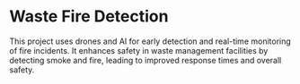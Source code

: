# Waste Fire Detection
This project uses drones and AI for early detection and real-time monitoring of fire incidents. It enhances safety in waste management facilities by detecting smoke and fire, leading to improved response times and overall safety.


